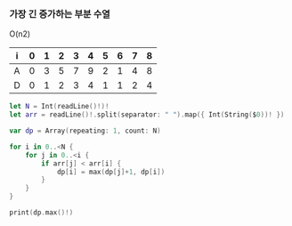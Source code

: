 ### 가장 긴 증가하는 부분 수열

O(n2)



| i    | 0    | 1    | 2    | 3    | 4    | 5    | 6    | 7    | 8    |
| ---- | ---- | ---- | ---- | ---- | ---- | ---- | ---- | ---- | ---- |
| A    | 0    | 3    | 5    | 7    | 9    | 2    | 1    | 4    | 8    |
| D    | 0    | 1    | 2    | 3    | 4    | 1    | 1    | 2    | 4    |





```swift
let N = Int(readLine()!)!
let arr = readLine()!.split(separator: " ").map({ Int(String($0))! })

var dp = Array(repeating: 1, count: N)

for i in 0..<N {
    for j in 0..<i {
        if arr[j] < arr[i] {
            dp[i] = max(dp[j]+1, dp[i])
        }
    }
}

print(dp.max()!)
```

